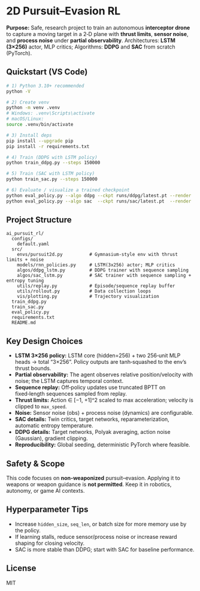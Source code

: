 # 2D Pursuit–Evasion RL

**Purpose:** Safe, research project to train an autonomous **interceptor drone** to capture a moving target in a 2‑D plane with **thrust limits**, **sensor noise**, and **process noise** under **partial observability**. Architectures: **LSTM (3×256)** actor, MLP critics; Algorithms: **DDPG** and **SAC** from scratch (PyTorch).

## Quickstart (VS Code)

```bash
# 1) Python 3.10+ recommended
python -V

# 2) Create venv
python -m venv .venv
# Windows: .venv\Scripts\activate
# macOS/Linux:
source .venv/bin/activate

# 3) Install deps
pip install --upgrade pip
pip install -r requirements.txt

# 4) Train (DDPG with LSTM policy)
python train_ddpg.py --steps 150000

# 5) Train (SAC with LSTM policy)
python train_sac.py --steps 150000

# 6) Evaluate / visualize a trained checkpoint
python eval_policy.py --algo ddpg --ckpt runs/ddpg/latest.pt --render
python eval_policy.py --algo sac  --ckpt runs/sac/latest.pt  --render
```

## Project Structure

```
ai_pursuit_rl/
  configs/
    default.yaml
  src/
    envs/pursuit2d.py          # Gymnasium-style env with thrust limits + noise
    models/rnn_policies.py     # LSTM(3x256) actor; MLP critics
    algos/ddpg_lstm.py         # DDPG trainer with sequence sampling
    algos/sac_lstm.py          # SAC trainer with sequence sampling + entropy tuning
    utils/replay.py            # Episode/sequence replay buffer
    utils/rollout.py           # Data collection loops
    vis/plotting.py            # Trajectory visualization
  train_ddpg.py
  train_sac.py
  eval_policy.py
  requirements.txt
  README.md
```

## Key Design Choices

- **LSTM 3×256 policy:** LSTM core (hidden=256) + two 256‑unit MLP heads → total “3×256”. Policy outputs are tanh‑squashed to the env’s thrust bounds.
- **Partial observability:** The agent observes relative position/velocity with noise; the LSTM captures temporal context.
- **Sequence replay:** Off‑policy updates use truncated BPTT on fixed‑length sequences sampled from replay.
- **Thrust limits:** Action ∈ [−1, +1]^2 scaled to max acceleration; velocity is clipped to `max_speed`.
- **Noise:** Sensor noise (obs) + process noise (dynamics) are configurable.
- **SAC details:** Twin critics, target networks, reparameterization, automatic entropy temperature.
- **DDPG details:** Target networks, Polyak averaging, action noise (Gaussian), gradient clipping.
- **Reproducibility:** Global seeding, deterministic PyTorch where feasible.

## Safety & Scope

This code focuses on **non‑weaponized** pursuit–evasion. Applying it to weapons or weapon guidance is **not permitted**. Keep it in robotics, autonomy, or game AI contexts.

## Hyperparameter Tips

- Increase `hidden_size`, `seq_len`, or batch size for more memory use by the policy.
- If learning stalls, reduce sensor/process noise or increase reward shaping for closing velocity.
- SAC is more stable than DDPG; start with SAC for baseline performance.

## License

MIT